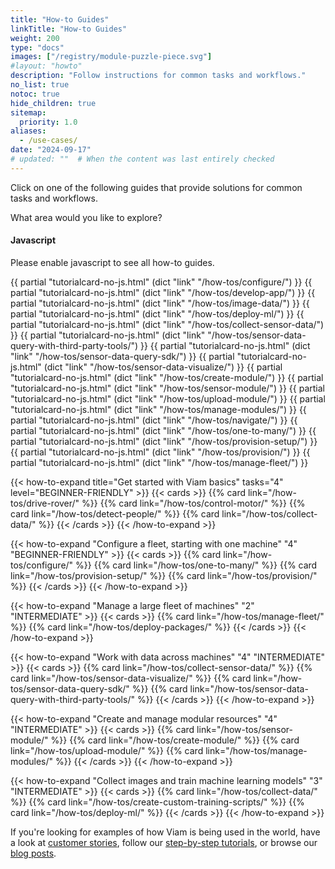 ```yaml
---
title: "How-to Guides"
linkTitle: "How-to Guides"
weight: 200
type: "docs"
images: ["/registry/module-puzzle-piece.svg"]
#layout: "howto"
description: "Follow instructions for common tasks and workflows."
no_list: true
notoc: true
hide_children: true
sitemap:
  priority: 1.0
aliases:
  - /use-cases/
date: "2024-09-17"
# updated: ""  # When the content was last entirely checked
---
```


<p>
    Click on one of the following guides that provide solutions for common tasks and workflows.
</p>
<p>
    What area would you like to explore?
</p>

<div id="tutorial-menu" class="lozad">
  <div id="resource-list" style="display:none;"></div>
  <div id="platformarea-list" data-parent="#tutorial-menu"></div>
</div>
<div id="how-to-paths">
</div>
<div class="search-panel__results card-container lozad">
    <div id="hits" class="row-no-margin"></div>
    <div id="pagination"></div>
</div>
<!-- if no javascript show the how-tos -->
<noscript>
    <div class="alert alert-caution" role="alert">
        <h4 class="alert-heading">Javascript</h4>
        <p>Please enable javascript to see all how-to guides.</p>
    </div>
    <div class="card-container">
        <div class="row-no-margin">
            {{ partial "tutorialcard-no-js.html" (dict "link" "/how-tos/configure/") }}
            {{ partial "tutorialcard-no-js.html" (dict "link" "/how-tos/develop-app/") }}
            {{ partial "tutorialcard-no-js.html" (dict "link" "/how-tos/image-data/") }}
            {{ partial "tutorialcard-no-js.html" (dict "link" "/how-tos/deploy-ml/") }}
            {{ partial "tutorialcard-no-js.html" (dict "link" "/how-tos/collect-sensor-data/") }}
            {{ partial "tutorialcard-no-js.html" (dict "link" "/how-tos/sensor-data-query-with-third-party-tools/") }}
            {{ partial "tutorialcard-no-js.html" (dict "link" "/how-tos/sensor-data-query-sdk/") }}
            {{ partial "tutorialcard-no-js.html" (dict "link" "/how-tos/sensor-data-visualize/") }}
            {{ partial "tutorialcard-no-js.html" (dict "link" "/how-tos/create-module/") }}
            {{ partial "tutorialcard-no-js.html" (dict "link" "/how-tos/sensor-module/") }}
            {{ partial "tutorialcard-no-js.html" (dict "link" "/how-tos/upload-module/") }}
            {{ partial "tutorialcard-no-js.html" (dict "link" "/how-tos/manage-modules/") }}
            {{ partial "tutorialcard-no-js.html" (dict "link" "/how-tos/navigate/") }}
            {{ partial "tutorialcard-no-js.html" (dict "link" "/how-tos/one-to-many/") }}
            {{ partial "tutorialcard-no-js.html" (dict "link" "/how-tos/provision-setup/") }}
            {{ partial "tutorialcard-no-js.html" (dict "link" "/how-tos/provision/") }}
            {{ partial "tutorialcard-no-js.html" (dict "link" "/how-tos/manage-fleet/") }}
        </div>
    </div>
</noscript>

<div id="how-to-paths">

{{< how-to-expand title="Get started with Viam basics" tasks="4" level="BEGINNER-FRIENDLY" >}}
{{< cards >}}
{{% card link="/how-tos/drive-rover/" %}}
{{% card link="/how-tos/control-motor/" %}}
{{% card link="/how-tos/detect-people/" %}}
{{% card link="/how-tos/collect-data/" %}}
{{< /cards >}}
{{< /how-to-expand >}}

{{< how-to-expand "Configure a fleet, starting with one machine" "4" "BEGINNER-FRIENDLY" >}}
{{< cards >}}
{{% card link="/how-tos/configure/" %}}
{{% card link="/how-tos/one-to-many/" %}}
{{% card link="/how-tos/provision-setup/" %}}
{{% card link="/how-tos/provision/" %}}
{{< /cards >}}
{{< /how-to-expand >}}

{{< how-to-expand "Manage a large fleet of machines" "2" "INTERMEDIATE" >}}
{{< cards >}}
{{% card link="/how-tos/manage-fleet/" %}}
{{% card link="/how-tos/deploy-packages/" %}}
{{< /cards >}}
{{< /how-to-expand >}}

{{< how-to-expand "Work with data across machines" "4" "INTERMEDIATE" >}}
{{< cards >}}
{{% card link="/how-tos/collect-sensor-data/" %}}
{{% card link="/how-tos/sensor-data-visualize/" %}}
{{% card link="/how-tos/sensor-data-query-sdk/" %}}
{{% card link="/how-tos/sensor-data-query-with-third-party-tools/" %}}
{{< /cards >}}
{{< /how-to-expand >}}

{{< how-to-expand "Create and manage modular resources" "4" "INTERMEDIATE" >}}
{{< cards >}}
{{% card link="/how-tos/sensor-module/" %}}
{{% card link="/how-tos/create-module/" %}}
{{% card link="/how-tos/upload-module/" %}}
{{% card link="/how-tos/manage-modules/" %}}
{{< /cards >}}
{{< /how-to-expand >}}

{{< how-to-expand "Collect images and train machine learning models" "3" "INTERMEDIATE" >}}
{{< cards >}}
{{% card link="/how-tos/collect-data/" %}}
{{% card link="/how-tos/create-custom-training-scripts/" %}}
{{% card link="/how-tos/deploy-ml/" %}}
{{< /cards >}}
{{< /how-to-expand >}}

</div>

<p>If you're looking for examples of how Viam is being used in the world, have a look at <a href="https://www.viam.com/customers">customer stories</a>, follow our <a href="../tutorials/">step-by-step tutorials</a>, or browse our <a href="https://www.viam.com/blog?categories=Tutorials">blog posts</a>.</p>
